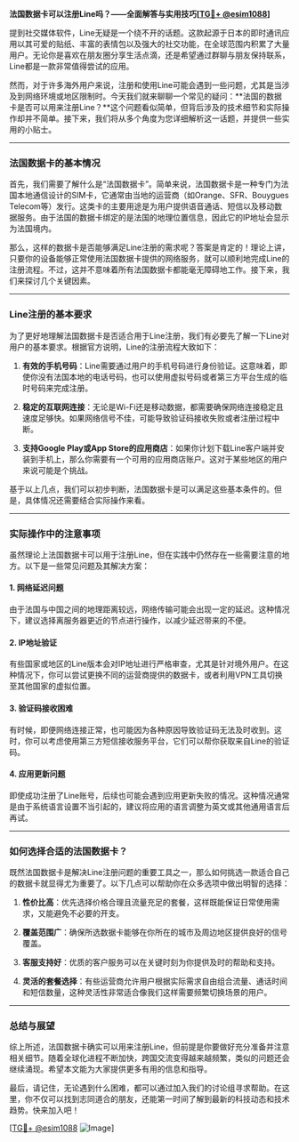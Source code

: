 **法国数据卡可以注册Line吗？——全面解答与实用技巧[[TG💪+ @esim1088](https://t.me/s/esim1088)]**

提到社交媒体软件，Line无疑是一个绕不开的话题。这款起源于日本的即时通讯应用以其可爱的贴纸、丰富的表情包以及强大的社交功能，在全球范围内积累了大量用户。无论你是喜欢在朋友圈分享生活点滴，还是希望通过群聊与朋友保持联系，Line都是一款非常值得尝试的应用。

然而，对于许多海外用户来说，注册和使用Line可能会遇到一些问题，尤其是当涉及到网络环境或地区限制时。今天我们就来聊聊一个常见的疑问：**法国的数据卡是否可以用来注册Line？**这个问题看似简单，但背后涉及的技术细节和实际操作却并不简单。接下来，我们将从多个角度为您详细解析这一话题，并提供一些实用的小贴士。

---

### 法国数据卡的基本情况

首先，我们需要了解什么是“法国数据卡”。简单来说，法国数据卡是一种专门为法国本地通信设计的SIM卡，它通常由当地的运营商（如Orange、SFR、Bouygues Telecom等）发行。这类卡的主要用途是为用户提供语音通话、短信以及移动数据服务。由于法国的数据卡绑定的是法国的地理位置信息，因此它的IP地址会显示为法国境内。

那么，这样的数据卡是否能够满足Line注册的需求呢？答案是肯定的！理论上讲，只要你的设备能够正常使用法国数据卡提供的网络服务，就可以顺利地完成Line的注册流程。不过，这并不意味着所有法国数据卡都能毫无障碍地工作。接下来，我们来探讨几个关键因素。

---

### Line注册的基本要求

为了更好地理解法国数据卡是否适合用于Line注册，我们有必要先了解一下Line对用户的基本要求。根据官方说明，Line的注册流程大致如下：

1. **有效的手机号码**：Line需要通过用户的手机号码进行身份验证。这意味着，即使你没有法国本地的电话号码，也可以使用虚拟号码或者第三方平台生成的临时号码来完成注册。
   
2. **稳定的互联网连接**：无论是Wi-Fi还是移动数据，都需要确保网络连接稳定且速度足够快。如果网络信号不佳，可能导致验证码接收失败或者注册过程中断。

3. **支持Google Play或App Store的应用商店**：如果你计划下载Line客户端并安装到手机上，那么你需要有一个可用的应用商店账户。这对于某些地区的用户来说可能是个挑战。

基于以上几点，我们可以初步判断，法国数据卡是可以满足这些基本条件的。但是，具体情况还需要结合实际操作来看。

---

### 实际操作中的注意事项

虽然理论上法国数据卡可以用于注册Line，但在实践中仍然存在一些需要注意的地方。以下是一些常见问题及其解决方案：

#### 1. 网络延迟问题
由于法国与中国之间的地理距离较远，网络传输可能会出现一定的延迟。这种情况下，建议选择离服务器更近的节点进行操作，以减少延迟带来的不便。

#### 2. IP地址验证
有些国家或地区的Line版本会对IP地址进行严格审查，尤其是针对境外用户。在这种情况下，你可以尝试更换不同的运营商提供的数据卡，或者利用VPN工具切换至其他国家的虚拟位置。

#### 3. 验证码接收困难
有时候，即便网络连接正常，也可能因为各种原因导致验证码无法及时收到。这时，你可以考虑使用第三方短信接收服务平台，它们可以帮你获取来自Line的验证码。

#### 4. 应用更新问题
即使成功注册了Line账号，后续也可能会遇到应用更新失败的情况。这种情况通常是由于系统语言设置不当引起的，建议将应用的语言调整为英文或其他通用语言后再试。

---

### 如何选择合适的法国数据卡？

既然法国数据卡是解决Line注册问题的重要工具之一，那么如何挑选一款适合自己的数据卡就显得尤为重要了。以下几点可以帮助你在众多选项中做出明智的选择：

1. **性价比高**：优先选择价格合理且流量充足的套餐，这样既能保证日常使用需求，又能避免不必要的开支。
   
2. **覆盖范围广**：确保所选数据卡能够在你所在的城市及周边地区提供良好的信号覆盖。

3. **客服支持好**：优质的客户服务可以在关键时刻为你提供及时的帮助和支持。

4. **灵活的套餐选择**：有些运营商允许用户根据实际需求自由组合流量、通话时间和短信数量，这种灵活性非常适合像我们这样需要频繁切换场景的用户。

---

### 总结与展望

综上所述，法国数据卡确实可以用来注册Line，但前提是你要做好充分准备并注意相关细节。随着全球化进程不断加快，跨国交流变得越来越频繁，类似的问题还会继续涌现。希望本文能为大家提供更多有用的信息和指导。

最后，请记住，无论遇到什么困难，都可以通过加入我们的讨论组寻求帮助。在这里，你不仅可以找到志同道合的朋友，还能第一时间了解到最新的科技动态和技术趋势。快来加入吧！

[[TG💪+ @esim1088](https://t.me/s/esim1088) ![Image](https://i.postimg.cc/4NQfJmqS/Snipaste-2025-05-13-00-14-12.png)]